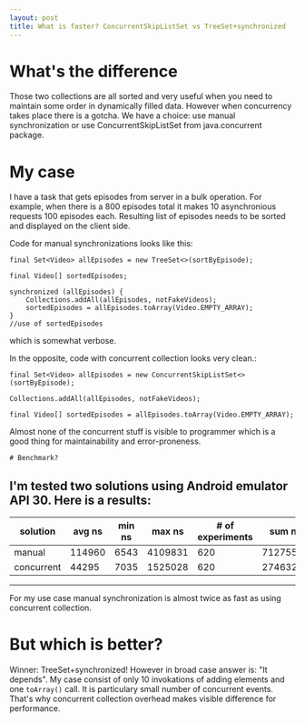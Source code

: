 ```yaml
---
layout: post
title: What is faster? ConcurrentSkipListSet vs TreeSet+synchronized
---
```

# What's the difference
Those two collections are all sorted and very useful when you need to maintain some order in dynamically filled data.
However when concurrency takes place there is a gotcha. We have a choice: use manual synchronization or use ConcurrentSkipListSet from java.concurrent package.

# My case
I have a task that gets episodes from server in a bulk operation. For example, when there is a 800 episodes total it makes 10 asynchronious requests 100 episodes each.
Resulting list of episodes needs to be sorted and displayed on the client side.

Code for manual synchronizations looks like this:
```
final Set<Video> allEpisodes = new TreeSet<>(sortByEpisode);

final Video[] sortedEpisodes;

synchronized (allEpisodes) {
	Collections.addAll(allEpisodes, notFakeVideos);
	sortedEpisodes = allEpisodes.toArray(Video.EMPTY_ARRAY);
}
//use of sortedEpisodes
```
which is somewhat verbose.

In the opposite, code with concurrent collection looks very clean.:

```
final Set<Video> allEpisodes = new ConcurrentSkipListSet<>(sortByEpisode);

Collections.addAll(allEpisodes, notFakeVideos);

final Video[] sortedEpisodes = allEpisodes.toArray(Video.EMPTY_ARRAY);

```
Almost none of the concurrent stuff is visible to programmer which is a good thing for maintainability and error-proneness.
```					
# Benchmark?
```
I'm tested two solutions using Android emulator API 30. Here is a results:
---
solution | avg ns | min ns | max ns | # of experiments | sum ns
--- | --- | --- | --- | --- | ---
manual | 114960 | 6543 | 4109831 | 620 | 71275591
concurrent | 44295 | 7035 | 1525028 | 620 | 27463261
---

For my use case manual synchronization is almost twice as fast as using concurrent collection.

# But which is better?
Winner: TreeSet+synchronized!
However in broad case answer is: "It depends". 
My case consist of only 10 invokations of adding elements and one `toArray()` call. It is particulary small number of concurrent events. 
That's why concurrent collection overhead makes visible difference for performance.
